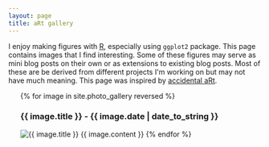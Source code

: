 ```yaml
---
layout: page
title: aRt gallery
---
```


I enjoy making figures with [R](https://www.r-project.org/), especially using `ggplot2` package. This page contains images that I find interesting. Some of these figures may serve as mini blog posts on their own or as extensions to existing blog posts. Most of these are be derived from different projects I'm working on but may not have much meaning. This page was inspired by [accidental aRt](http://accidental-art.tumblr.com/).

<ul class="gallery">
  {% for image in site.photo_gallery reversed %}
    <h3 class="image-title">{{ image.title }} - {{ image.date | date_to_string }} </h3>
      <img src="{{ image.image_path }}" alt="{{ image.title }}"/>
      {{ image.content }}
  {% endfor %}
</ul>